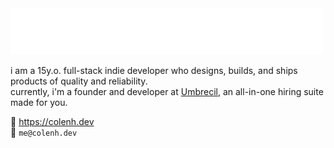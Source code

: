 <img src="https://raw.githubusercontent.com/colenh/colenh/main/wave.svg" alt=":wave: hi, i'm cole" />

i am a 15y.o. full-stack indie developer who designs, builds, and ships products of quality and reliability.  
currently, i'm a founder and developer at <a href="https://umbrecil.works">Umbrecil</a>, an all-in-one hiring suite made for you.

🔗 https://colenh.dev  
📧 `me@colenh.dev`

